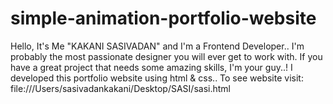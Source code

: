 # simple-animation-portfolio-website
Hello, It's Me "KAKANI SASIVADAN"
and I'm a Frontend Developer..
I'm probably the most passionate designer you will ever get to work with.
If you have a great project that needs some amazing skills, I'm your guy..!
I developed this portfolio website using html &amp; css.. 
To see website visit: file:///Users/sasivadankakani/Desktop/SASI/sasi.html
